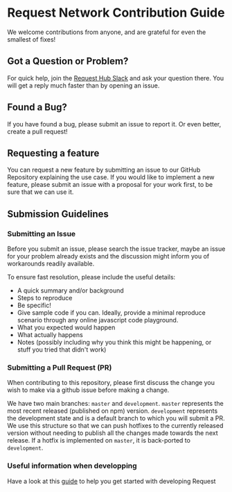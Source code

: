 # Request Network Contribution Guide

We welcome contributions from anyone, and are grateful for even the smallest of fixes!

## Got a Question or Problem?

For quick help, join the [Request Hub Slack](https://request-slack.herokuapp.com/) and ask your question there. 
You will get a reply much faster than by opening an issue.

## Found a Bug?

If you have found a bug, please submit an issue to report it. Or even better, create a pull request!

## Requesting a feature

You can request a new feature by submitting an issue to our GitHub Repository explaining the use case.
If you would like to implement a new feature, please submit an issue with a proposal for your work first, to be sure that we can use it. 

## Submission Guidelines

### Submitting an Issue

Before you submit an issue, please search the issue tracker, maybe an issue for your problem already exists and 
the discussion might inform you of workarounds readily available.

To ensure fast resolution, please include the useful details:
*   A quick summary and/or background
*   Steps to reproduce
*   Be specific!
*   Give sample code if you can. Ideally, provide a minimal reproduce scenario through any online javascript code playground.
*   What you expected would happen
*   What actually happens
*   Notes (possibly including why you think this might be happening, or stuff you tried that didn't work)

### Submitting a Pull Request (PR)

When contributing to this repository, please first discuss the change you wish to make via a github issue before making a change. 

We have two main branches: `master` and `development`.
`master` represents the most recent released (published on npm) version.
`development` represents the development state and is a default branch to which you will submit a PR. 
We use this structure so that we can push hotfixes to the currently released version without needing to publish all
the changes made towards the next release. 
If a hotfix is implemented on `master`, it is back-ported to `development`.

### Useful information when developping

Have a look at this [guide](https://docs.request.network/development/getting-started) to help you get started with developing Request

